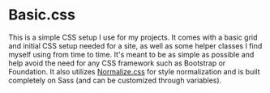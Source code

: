 # Basic.css

This is a simple CSS setup I use for my projects. It comes with a basic grid and initial CSS setup needed for a site, as well as some helper classes I find myself using from time to time. It's meant to be as simple as possible and help avoid the need for any CSS framework such as Bootstrap or Foundation. It also utilizes [Normalize.css](https://github.com/necolas/normalize.css/) for style normalization and is built completely on Sass (and can be customized through variables).
